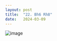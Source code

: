 ```yaml
---
layout: post
title:  "22. Bh6 Rh8"
date:   2024-03-09
---
```


![image]({{site.url}}/assets/meetup_photos/2024-03-09.jpg)
